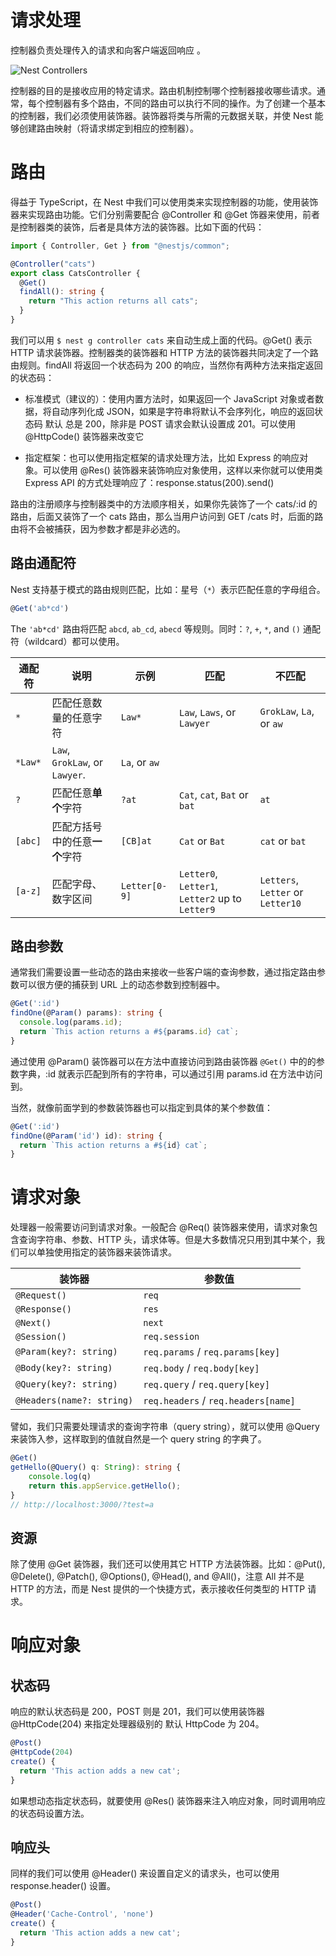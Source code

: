 # 请求处理

控制器负责处理传入的请求和向客户端返回响应 。

![Nest Controllers](https://docs.nestjs.com/assets/Controllers_1.png)

控制器的目的是接收应用的特定请求。路由机制控制哪个控制器接收哪些请求。通常，每个控制器有多个路由，不同的路由可以执行不同的操作。为了创建一个基本的控制器，我们必须使用装饰器。装饰器将类与所需的元数据关联，并使 Nest 能够创建路由映射（将请求绑定到相应的控制器）。

# 路由

得益于 TypeScript，在 Nest 中我们可以使用类来实现控制器的功能，使用装饰器来实现路由功能。它们分别需要配合 @Controller 和 @Get 饰器来使用，前者是控制器类的装饰，后者是具体方法的装饰器。比如下面的代码：

```ts
import { Controller, Get } from "@nestjs/common";

@Controller("cats")
export class CatsController {
  @Get()
  findAll(): string {
    return "This action returns all cats";
  }
}
```

我们可以用 `$ nest g controller cats` 来自动生成上面的代码。@Get() 表示 HTTP 请求装饰器。控制器类的装饰器和 HTTP 方法的装饰器共同决定了一个路由规则。findAll 将返回一个状态码为 200 的响应，当然你有两种方法来指定返回的状态码：

- 标准模式（建议的）：使用内置方法时，如果返回一个 JavaScript 对象或者数据，将自动序列化成 JSON，如果是字符串将默认不会序列化，响应的返回状态码 默认 总是 200，除非是 POST 请求会默认设置成 201。可以使用 @HttpCode() 装饰器来改变它

- 指定框架：也可以使用指定框架的请求处理方法，比如 Express 的响应对象。可以使用 @Res() 装饰器来装饰响应对象使用，这样以来你就可以使用类 Express API 的方式处理响应了：response.status(200).send()

路由的注册顺序与控制器类中的方法顺序相关，如果你先装饰了一个 cats/:id 的路由，后面又装饰了一个 cats 路由，那么当用户访问到 GET /cats 时，后面的路由将不会被捕获，因为参数才都是非必选的。

## 路由通配符

Nest 支持基于模式的路由规则匹配，比如：星号（`*`）表示匹配任意的字母组合。

```ts
@Get('ab*cd')
```

The `'ab*cd'` 路由将匹配 `abcd`, `ab_cd`, `abecd` 等规则。同时：`?`, `+`, `*`, and `()` 通配符（wildcard）都可以使用。

| 通配符  | 说明                           | 示例          | 匹配                                            | 不匹配                            |
| ------- | ------------------------------ | ------------- | ----------------------------------------------- | --------------------------------- |
| `*`     | 匹配任意数量的任意字符         | `Law*`        | `Law`, `Laws`, or `Lawyer`                      | `GrokLaw`, `La`, or `aw`          |
| `*Law*` | `Law`, `GrokLaw`, or `Lawyer`. | `La`, or `aw` |                                                 |                                   |
| `?`     | 匹配任意**单个**字符           | `?at`         | `Cat`, `cat`, `Bat` or `bat`                    | `at`                              |
| `[abc]` | 匹配方括号中的任意**一个**字符 | `[CB]at`      | `Cat` or `Bat`                                  | `cat` or `bat`                    |
| `[a-z]` | 匹配字母、数字区间             | `Letter[0-9]` | `Letter0`, `Letter1`, `Letter2` up to `Letter9` | `Letters`, `Letter` or `Letter10` |

## 路由参数

通常我们需要设置一些动态的路由来接收一些客户端的查询参数，通过指定路由参数可以很方便的捕获到 URL 上的动态参数到控制器中。

```ts
@Get(':id')
findOne(@Param() params): string {
  console.log(params.id);
  return `This action returns a #${params.id} cat`;
}
```

通过使用 @Param() 装饰器可以在方法中直接访问到路由装饰器 `@Get()` 中的的参数字典，:id 就表示匹配到所有的字符串，可以通过引用 params.id 在方法中访问到。

当然，就像前面学到的参数装饰器也可以指定到具体的某个参数值：

```ts
@Get(':id')
findOne(@Param('id') id): string {
  return `This action returns a #${id} cat`;
}
```

# 请求对象

处理器一般需要访问到请求对象。一般配合 @Req() 装饰器来使用，请求对象包含查询字符串、参数、HTTP 头，请求体等。但是大多数情况只用到其中某个，我们可以单独使用指定的装饰器来装饰请求。

| 装饰器                    | 参数值                              |
| ------------------------- | ----------------------------------- |
| `@Request()`              | `req`                               |
| `@Response()`             | `res`                               |
| `@Next()`                 | `next`                              |
| `@Session()`              | `req.session`                       |
| `@Param(key?: string)`    | `req.params` / `req.params[key]`    |
| `@Body(key?: string)`     | `req.body` / `req.body[key]`        |
| `@Query(key?: string)`    | `req.query` / `req.query[key]`      |
| `@Headers(name?: string)` | `req.headers` / `req.headers[name]` |

譬如，我们只需要处理请求的查询字符串（query string），就可以使用 @Query 来装饰入参，这样取到的值就自然是一个 query string 的字典了。

```ts
@Get()
getHello(@Query() q: String): string {
    console.log(q)
    return this.appService.getHello();
}
// http://localhost:3000/?test=a
```

## 资源

除了使用 @Get 装饰器，我们还可以使用其它 HTTP 方法装饰器。比如：@Put(), @Delete(), @Patch(), @Options(), @Head(), and @All()，注意 All 并不是 HTTP 的方法，而是 Nest 提供的一个快捷方式，表示接收任何类型的 HTTP 请求。

# 响应对象

## 状态码

响应的默认状态码是 200，POST 则是 201，我们可以使用装饰器 @HttpCode(204) 来指定处理器级别的 默认 HttpCode 为 204。

```ts
@Post()
@HttpCode(204)
create() {
  return 'This action adds a new cat';
}
```

如果想动态指定状态码，就要使用 @Res() 装饰器来注入响应对象，同时调用响应的状态码设置方法。

## 响应头

同样的我们可以使用 @Header() 来设置自定义的请求头，也可以使用 response.header() 设置。

```ts
@Post()
@Header('Cache-Control', 'none')
create() {
  return 'This action adds a new cat';
}
```
